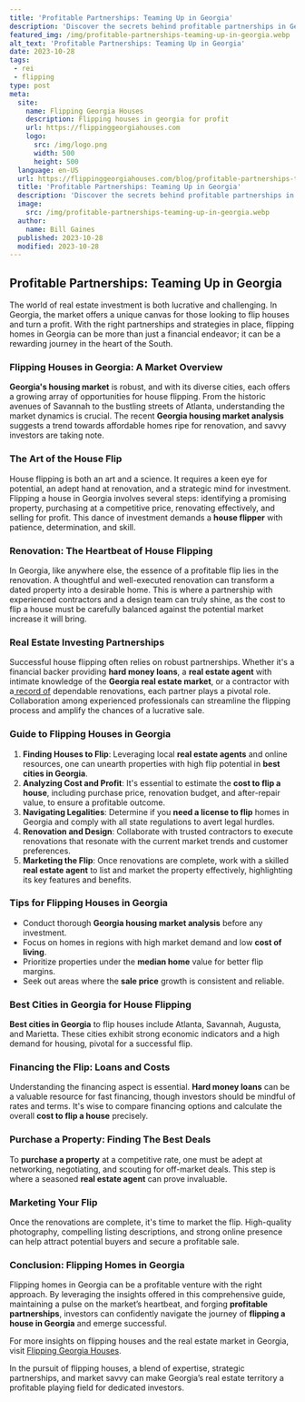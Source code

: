 ```yaml
---
title: 'Profitable Partnerships: Teaming Up in Georgia'
description: 'Discover the secrets behind profitable partnerships in Georgia as we explore the curious dynamics that drive successful collaborations.'
featured_img: /img/profitable-partnerships-teaming-up-in-georgia.webp
alt_text: 'Profitable Partnerships: Teaming Up in Georgia'
date: 2023-10-28
tags:
 - rei
 - flipping
type: post
meta:
  site:
    name: Flipping Georgia Houses
    description: Flipping houses in georgia for profit
    url: https://flippinggeorgiahouses.com
    logo:
      src: /img/logo.png
      width: 500
      height: 500
  language: en-US
  url: https://flippinggeorgiahouses.com/blog/profitable-partnerships-teaming-up-in-georgia
  title: 'Profitable Partnerships: Teaming Up in Georgia'
  description: 'Discover the secrets behind profitable partnerships in Georgia as we explore the curious dynamics that drive successful collaborations.'
  image:
    src: /img/profitable-partnerships-teaming-up-in-georgia.webp
  author:
    name: Bill Gaines
  published: 2023-10-28
  modified: 2023-10-28
---
```



## Profitable Partnerships: Teaming Up in Georgia

The world of real estate investment is both lucrative and challenging. In Georgia, the market offers a unique canvas for those looking to flip houses and turn a profit. With the right partnerships and strategies in place, flipping homes in Georgia can be more than just a financial endeavor; it can be a rewarding journey in the heart of the South.

### Flipping Houses in Georgia: A Market Overview

**Georgia's housing market** is robust, and with its diverse cities, each offers a growing array of opportunities for house flipping. From the historic avenues of Savannah to the bustling streets of Atlanta, understanding the market dynamics is crucial. The recent **Georgia housing market analysis** suggests a trend towards affordable homes ripe for renovation, and savvy investors are taking note.

### The Art of the House Flip

House flipping is both an art and a science. It requires a keen eye for potential, an adept hand at renovation, and a strategic mind for investment. Flipping a house in Georgia involves several steps: identifying a promising property, purchasing at a competitive price, renovating effectively, and selling for profit. This dance of investment demands a **house flipper** with patience, determination, and skill.

### Renovation: The Heartbeat of House Flipping

In Georgia, like anywhere else, the essence of a profitable flip lies in the renovation. A thoughtful and well-executed renovation can transform a dated property into a desirable home. This is where a partnership with experienced contractors and a design team can truly shine, as the cost to flip a house must be carefully balanced against the potential market increase it will bring.

### Real Estate Investing Partnerships

Successful house flipping often relies on robust partnerships. Whether it's a financial backer providing **hard money loans**, a **real estate agent** with intimate knowledge of the **Georgia real estate market**, or a contractor with a[  record   of](https://flippinggeorgiahouses.com/blog/navigating-georgias-seasonal-flipping-trends) dependable renovations, each partner plays a pivotal role. Collaboration among experienced professionals can streamline the flipping process and amplify the chances of a lucrative sale.

### Guide to Flipping Houses in Georgia

1. **Finding Houses to Flip**: Leveraging local **real estate agents** and online resources, one can unearth properties with high flip potential in **best cities in Georgia**.
2. **Analyzing Cost and Profit**: It's essential to estimate the **cost to flip a house**, including purchase price, renovation budget, and after-repair value, to ensure a profitable outcome.
3. **Navigating Legalities**: Determine if you **need a license to flip** homes in Georgia and comply with all state regulations to avert legal hurdles.
4. **Renovation and Design**: Collaborate with trusted contractors to execute renovations that resonate with the current market trends and customer preferences.
5. **Marketing the Flip**: Once renovations are complete, work with a skilled **real estate agent** to list and market the property effectively, highlighting its key features and benefits.

### Tips for Flipping Houses in Georgia
  - Conduct thorough **Georgia housing market analysis** before any investment.
  - Focus on homes in regions with high market demand and low **cost of living**.
  - Prioritize properties under the **median home** value for better flip margins.
  - Seek out areas where the **sale price** growth is consistent and reliable.

### Best Cities in Georgia for House Flipping

**Best cities in Georgia** to flip houses include Atlanta, Savannah, Augusta, and Marietta. These cities exhibit strong economic indicators and a high demand for housing, pivotal for a successful flip.

### Financing the Flip: Loans and Costs

Understanding the financing aspect is essential. **Hard money loans** can be a valuable resource for fast financing, though investors should be mindful of rates and terms. It's wise to compare financing options and calculate the overall **cost to flip a house** precisely.

### Purchase a Property: Finding The Best Deals

To **purchase a property** at a competitive rate, one must be adept at networking, negotiating, and scouting for off-market deals. This step is where a seasoned **real estate agent** can prove invaluable.

### Marketing Your Flip

Once the renovations are complete, it's time to market the flip. High-quality photography, compelling listing descriptions, and strong online presence can help attract potential buyers and secure a profitable sale.

### Conclusion: Flipping Homes in Georgia

Flipping homes in Georgia can be a profitable venture with the right approach. By leveraging the insights offered in this comprehensive guide, maintaining a pulse on the market’s heartbeat, and forging **profitable partnerships**, investors can confidently navigate the journey of **flipping a house in Georgia** and emerge successful.

For more insights on flipping houses and the real estate market in Georgia, visit [Flipping Georgia Houses](https://flippinggeorgiahouses.com).

In the pursuit of flipping houses, a blend of expertise, strategic partnerships, and market savvy can make Georgia’s real estate territory a profitable playing field for dedicated investors.